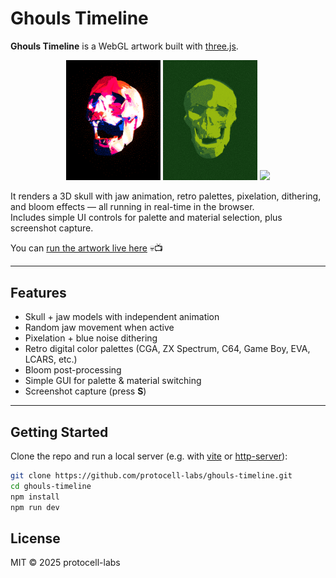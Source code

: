 # Ghouls Timeline

**Ghouls Timeline** is a WebGL artwork built with [three.js](https://threejs.org/).  

<p align="center">
  <img src="assets/skullshot_292349.png" width="30%" />
  <img src="assets/skullshot_44074.png" width="30%" />
  <img src="assets/skullshot_981244.gif" width="30%" />
</p>


It renders a 3D skull with jaw animation, retro palettes, pixelation, dithering, and bloom effects — all running in real-time in the browser.  
Includes simple UI controls for palette and material selection, plus screenshot capture.

You can [run the artwork live here](https://protocell-labs.github.io/ghouls-timeline/) 💀📺


---

## Features
- Skull + jaw models with independent animation  
- Random jaw movement when active  
- Pixelation + blue noise dithering  
- Retro digital color palettes (CGA, ZX Spectrum, C64, Game Boy, EVA, LCARS, etc.)  
- Bloom post-processing  
- Simple GUI for palette & material switching  
- Screenshot capture (press **S**)  

---

## Getting Started

Clone the repo and run a local server (e.g. with [vite](https://vitejs.dev/) or [http-server](https://www.npmjs.com/package/http-server)):

```bash
git clone https://github.com/protocell-labs/ghouls-timeline.git
cd ghouls-timeline
npm install
npm run dev
```

## License

MIT © 2025 protocell-labs